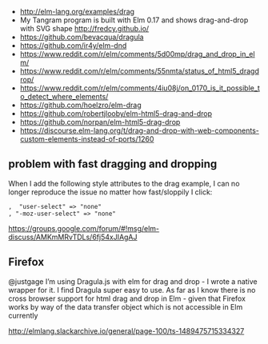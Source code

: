 - http://elm-lang.org/examples/drag
- My Tangram program is built with Elm 0.17 and shows drag-and-drop with SVG shape http://fredcy.github.io/
- https://github.com/bevacqua/dragula
- https://github.com/ir4y/elm-dnd
- https://www.reddit.com/r/elm/comments/5d00mp/drag_and_drop_in_elm/
- https://www.reddit.com/r/elm/comments/55nmta/status_of_html5_dragdrop/
- https://www.reddit.com/r/elm/comments/4iu08j/on_0170_is_it_possible_to_detect_where_elements/
- https://github.com/hoelzro/elm-drag
- https://github.com/robertjlooby/elm-html5-drag-and-drop
- https://github.com/norpan/elm-html5-drag-drop
- https://discourse.elm-lang.org/t/drag-and-drop-with-web-components-custom-elements-instead-of-ports/1260

## problem with fast dragging and dropping

When I add the following style attributes to the drag example, I can no longer reproduce the issue no matter how fast/sloppily I click:

```
,  "user-select" => "none"
, "-moz-user-select" => "none"
```

https://groups.google.com/forum/#!msg/elm-discuss/AMKmMRvTDLs/6fj54xJIAgAJ

## Firefox

@justgage I’m using Dragula.js with elm for drag and drop - I wrote a native wrapper for it. I find Dragula super easy to use. As far as I know there is no cross browser support for html drag and drop in Elm - given that Firefox works by way of the data transfer object which is not accessible in Elm currently

http://elmlang.slackarchive.io/general/page-100/ts-1489475715334327
